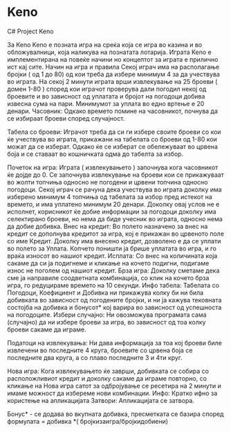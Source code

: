 # Keno
C# Project
                                             Keno

За Keno
Keno е позната игра на среќа која се игра во казина и во обложувалници, која наликува на познатата лотарија. Играта Keno е имплементирана на повеќе начини но концептот за играта е прилично ист кај сите.
Начин на игра и правила
Секој играч има на располагање бројки ( од 1 до 80) од кои треба да избере минимум 4 за да учествува во играта. На секој 2 минути играта врши извлекување на 25 броеви                       ( домен 1-80 ) според кои играчот проверува дали погодил некој од броевите и во зависност од уплатата и бројот на погодоци добива извесна сума на пари. Минимумот за уплата во едно вртење е 20 денари.
Часовник: Одкако времето помине на часовникот, почнува да се избираат броеви според случајност.      

               

Табела со броеви: Играчот треба да си ги избере своите броеви со кои ќе учествува во играта, прикажани на табелата со броеви од 1-80 кои можат да се изберат. Одкако ќе се изберат се обележуваат во црвена боја и се ставаат во кошничката одма до табелта за избор.

 
Почеток на игра: Играта ( извлекувањето ) започнува кога часовникот ќе дојде до 0. Се започнува извлекување на броеви кои се прикажуваат во жолти топчиња односно не погодени и црвени топчина односно погодоци. 
Секој играч се рачуна дека учествува во играта доколку има изберено минимум 4 топчиња од табелата за избор пред истекот на времето, и има уплатено минимум 20 денари. Доколку овај услов не е исполнет, корисникот ќе добие информации за погодоци доколку има селектирано броеви, но нема да биде учесник во играта, односно нема да добие добивка. 
Внес на кредит: Во полето назначено за внес на кредит се дополнува кредитот за игра, кој е прикажан во црвеното поле со име Кредит. Доколку има внесено кредит, дозволено е да се уплати во полето за Уплата. Копчето поништи ја брише уплатата во игра, и го враќа износот во нашиот кредит. 
Исплата: Со внес на количината која сакаме да си ја подигнеме и кликање на кочето подигни, подигаме износ не поголем од нашиот кредит.
Брза игра: Доколку сметаме дека сме ја направиле соодветната комбинација, со клик на кочето брза игра, го редуцираме времето на 10 секунди.
Инфо табела: Табелата со Погодоци, Коефициент и Добивка ни прикажува колку би ни била добивката во зависност од погодените бројки, и ни ја кажува тековната состојба на добивка и бонусот* кој варира во зависност од успешноста на погодоците. 
Избери случајно: Ни овозможува програмата сама (случајно) да ни избере броеви за игра, во зависност од тоа колку броеви сакаме да играме.
 
Податоци на извлекувања: Ни дава информација за тоа кој броеви биле извлечени во последните 4 круга, броевите со црвена боја се последните два круга, а со плаво последните 3 и 4ти круг.
 
Нова игра: Кога извлекувањето ќе заврши, добивката се собира со расположливиот кредит и доколку сакаме да играме повторно, со кликање на Нова игра сатот за одбројување се ресетира на 2 минути и имаме можност да избереме нови комбинации.
Инфо: Кратко ифно за користење на апликацијата
Затвори: Апликацијата се затвора.
 
 
 


Бонус* - се додава во вкупната добивка, пресметката се базира според формулата  =
добивка *( бројкизаигра/бројкидобиени)


